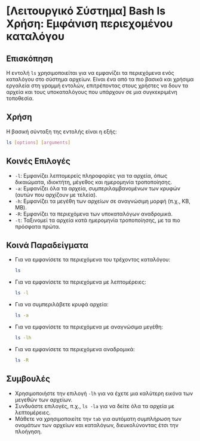 # [Λειτουργικό Σύστημα] Bash ls Χρήση: Εμφάνιση περιεχομένου καταλόγου

## Επισκόπηση
Η εντολή `ls` χρησιμοποιείται για να εμφανίζει τα περιεχόμενα ενός καταλόγου στο σύστημα αρχείων. Είναι ένα από τα πιο βασικά και χρήσιμα εργαλεία στη γραμμή εντολών, επιτρέποντας στους χρήστες να δουν τα αρχεία και τους υποκαταλόγους που υπάρχουν σε μια συγκεκριμένη τοποθεσία.

## Χρήση
Η βασική σύνταξη της εντολής είναι η εξής:

```bash
ls [options] [arguments]
```

## Κοινές Επιλογές
- `-l`: Εμφανίζει λεπτομερείς πληροφορίες για τα αρχεία, όπως δικαιώματα, ιδιοκτήτη, μέγεθος και ημερομηνία τροποποίησης.
- `-a`: Εμφανίζει όλα τα αρχεία, συμπεριλαμβανομένων των κρυφών (αυτών που αρχίζουν με τελεία).
- `-h`: Εμφανίζει τα μεγέθη των αρχείων σε αναγνώσιμη μορφή (π.χ., KB, MB).
- `-R`: Εμφανίζει τα περιεχόμενα των υποκαταλόγων αναδρομικά.
- `-t`: Ταξινομεί τα αρχεία κατά ημερομηνία τροποποίησης, με τα πιο πρόσφατα πρώτα.

## Κοινά Παραδείγματα
- Για να εμφανίσετε τα περιεχόμενα του τρέχοντος καταλόγου:
  ```bash
  ls
  ```

- Για να εμφανίσετε τα περιεχόμενα με λεπτομέρειες:
  ```bash
  ls -l
  ```

- Για να συμπεριλάβετε κρυφά αρχεία:
  ```bash
  ls -a
  ```

- Για να εμφανίσετε τα περιεχόμενα με αναγνώσιμα μεγέθη:
  ```bash
  ls -lh
  ```

- Για να εμφανίσετε τα περιεχόμενα αναδρομικά:
  ```bash
  ls -R
  ```

## Συμβουλές
- Χρησιμοποιήστε την επιλογή `-lh` για να έχετε μια καλύτερη εικόνα των μεγεθών των αρχείων.
- Συνδυάστε επιλογές, π.χ., `ls -la` για να δείτε όλα τα αρχεία με λεπτομέρειες.
- Μάθετε να χρησιμοποιείτε την `tab` για αυτόματη συμπλήρωση των ονομάτων των αρχείων και καταλόγων, διευκολύνοντας έτσι την πλοήγηση.
